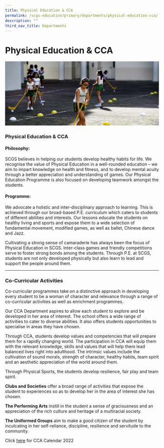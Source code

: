 ```yaml
---
title: Physical Education & CCA
permalink: /scgs-education/primary/departments/physical-education-cca/
description: ""
third_nav_title: Departments
---
```

# **Physical Education & CCA**

![](/images/0042%20(1).jpg)

### Physical Education & CCA

#### Philosophy:

SCGS believes in helping our students develop healthy habits for life. We recognise the value of Physical Education in a well-rounded education – we aim to impart knowledge on health and fitness, and to develop mental acuity through a better appreciation and understanding of games. Our Physical Education Programme is also focused on developing teamwork amongst the students.

#### Programme:

We advocate a holistic and inter-disciplinary approach to learning. This is achieved through our broad-based P.E. curriculum which caters to students of different abilities and interests. Our lessons educate the students on healthy living and sports and expose them to a wide selection of fundamental movement, modified games, as well as ballet, Chinese dance and Jazz.

Cultivating a strong sense of camaraderie has always been the focus of Physical Education in SCGS. Inter-class games and friendly competitions serve to foster strong bonds among the students. Through P.E. at SCGS, students are not only developed physically but also learn to lead and support the people around them.

-------------------------------------------------------------------------

### Co-Curricular Activities

Co-curricular programmes take on a distinctive approach in developing every student to be a woman of character and relevance through a range of co-curricular activities as well as enrichment programmes.

Our CCA Department aspires to allow each student to explore and be developed in her area of interest. The school offers a wide range of activities to cater to diverse abilities. It also offers students opportunities to specialise in areas they have chosen.

Through CCA, students develop values and competencies that will prepare them for a rapidly changing world. The participation in CCA will equip them with the relevant knowledge, skills and values that will help them lead balanced lives right into adulthood. The intrinsic values include the cultivation of sound morals, strength of character, healthy habits, team spirit and an aesthetic appreciation of the world around them.

Through Physical Sports, the students develop resilience, fair play and team spirit.

**Clubs and Societies** offer a broad range of activities that expose the student to experiences so as to develop her in the area of interest she has chosen.

**The Performing Arts** instill in the student a sense of graciousness and an appreciation of the rich culture and heritage of a multiracial society.

**The Uniformed Groups** aim to make a good citizen of the student by inculcating in her self-reliance, discipline, resilience and servitude to the community.

Click [here](/calendar/primary/cca-primary/) for CCA Calendar 2022
